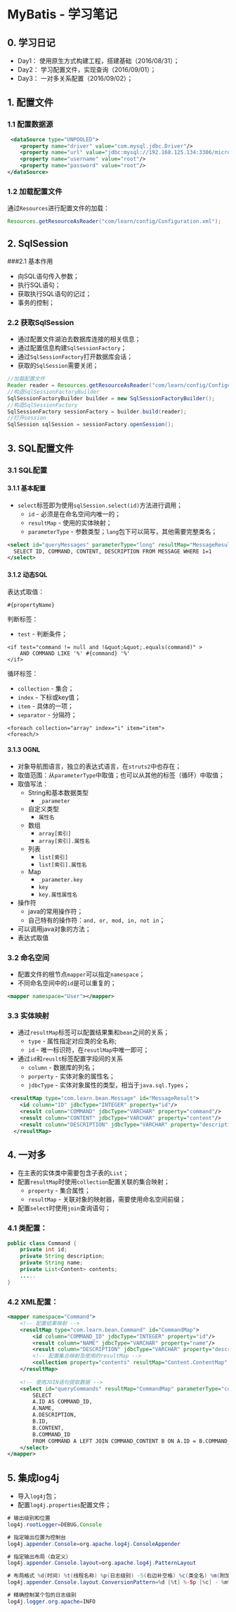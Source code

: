 # MyBatis - 学习笔记
## 0. 学习日记
- Day1： 使用原生方式构建工程，搭建基础（2016/08/31）；
- Day2： 学习配置文件，实现查询（2016/09/01）；
- Day3： 一对多关系配置（2016/09/02）；

##  1. 配置文件

### 1.1 配置数据源

``` xml
 <dataSource type="UNPOOLED">
    <property name="driver" value="com.mysql.jdbc.Driver"/>
    <property name="url" value="jdbc:mysql://192.168.125.134:3306/micro_message"/>
    <property name="username" value="root"/>
    <property name="password" value="root"/>
</dataSource>
```

### 1.2 加载配置文件
通过`Resources`进行配置文件的加载：
``` java
Resources.getResourceAsReader("com/learn/config/Configuration.xml");
```


## 2. SqlSession
###2.1 基本作用
- 向SQL语句传入参数；
- 执行SQL语句；
- 获取执行SQL语句的记过；
- 事务的控制；

### 2.2 获取SqlSession
- 通过配置文件湖泊去数据库连接的相关信息；
- 通过配置信息构建`SqlSessionFactory`；
- 通过`SqlSessionFactory`打开数据库会话；
- 获取的`SqlSession`需要关闭；

``` java
//加载配置文件
Reader reader = Resources.getResourceAsReader("com/learn/config/Configuration.xml");
//构造SqlSessionFactoryBuilder
SqlSessionFactoryBuilder builder = new SqlSessionFactoryBuilder();
//构造SqlSessionFactory
SqlSessionFactory sessionFactory = builder.build(reader);
//打开session
SqlSession sqlSession = sessionFactory.openSession();
```

## 3. SQL配置文件
### 3.1  SQL配置
#### 3.1.1 基本配置
- `select`标签即为使用`sqlSession.select(id)`方法进行调用；
	- `id` - 必须是在命名空间内唯一的；
	- `resultMap` - 使用的实体映射； 
	- `parameterType` - 参数类型；`lang`包下可以简写，其他需要完整类名；
``` xml
<select id="queryMessages" parameterType="long" resultMap="MessageResult">
  SELECT ID, COMMAND, CONTENT, DESCRIPTION FROM MESSAGE WHERE 1=1
</select>
```
#### 3.1.2 动态SQL

表达式取值：
``` 
#{propertyName}
```

判断标签：
- `test` - 判断条件；
```
<if test="command != null and !&quot;&quot;.equals(command)" >
    AND COMMAND LIKE '%' #{command} '%'
</if>
```

循环标签：
- `collection` - 集合；
- `index` - 下标或key值；
- `item` - 具体的一项；
- `separator` - 分隔符；
```
<foreach collection="array" index="i" item="item"> 
<foreach/>
```

#### 3.1.3 OGNL
- 对象导航图语言，独立的表达式语言，在`struts2`中也存在；
- 取值范围：从`parameterType`中取值；也可以从其他的标签（循环）中取值；
- 取值写法：
	- String和基本数据类型 
		- `_parameter`
	- 自定义类型 
		- `属性名`
	- 数组
		- `array[索引]`
		- `array[索引].属性名`
	- 列表
		- `list[索引]`
		- `list[索引].属性名`
	- Map
		- `_parameter.key`
		- `key`
		- `key.属性属性名`
- 操作符
	- java的常用操作符；
	- 自己特有的操作符：`and, or, mod, in, not in`；
- 可以调用java对象的方法；
- 表达式取值

### 3.2  命名空间
- 配置文件的根节点`mapper`可以指定`namespace`；
- 不同命名空间中的`id`是可以重复的；
``` xml
<mapper namespace="User"></mapper>
```

### 3.3  实体映射
- 通过`resultMap`标签可以配置结果集和`bean`之间的关系；
	- `type` - 属性指定对应类的全名称;
	- `id` - 唯一标识符，在`resutlMap`中唯一即可； 
- 通过`id`和`reuslt`标签配置字段间的关系
	- `column` - 数据库的列名；
	- `porperty` - 实体对象的属性名；
	- `jdbcType` - 实体对象属性的类型，相当于`java.sql.Types`；
``` xml
 <resultMap type="com.learn.bean.Message" id="MessageResult">
    <id column="ID" jdbcType="INTEGER" property="id"/>
    <result column="COMMAND" jdbcType="VARCHAR" property="command"/>
    <result column="CONTENT" jdbcType="VARCHAR" property="content"/>
    <result column="DESCRIPTION" jdbcType="VARCHAR" property="description"/>
  </resultMap>
```
## 4. 一对多
- 在主表的实体类中需要包含子表的`List`；
- 配置`resultMap`时使用`collection`配置关联的集合映射；
	- `property` - 集合属性；
	- `resultMap` - 关联对象的映射器，需要使用命名空间前缀；
- 配置`select`时使用`join`查询语句；

### 4.1 类配置：
``` java
public class Command {
    private int id;
    private String description;
    private String name;
    private List<Content> contents;
    .....
}
```

### 4.2 XML配置：
``` xml
<mapper namespace="Command">
	<!-- 配置结果映射 -->
    <resultMap type="com.learn.bean.Command" id="CommandMap">
        <id column="COMMAND_ID" jdbcType="INTEGER" property="id"/>
        <result column="NAME" jdbcType="VARCHAR" property="name"/>
        <result column="DESCRIPTION" jdbcType="VARCHAR" property="description"/>
        <!-- 配置集合映射及使用的resultMap -->
        <collection property="contents" resultMap="Content.ContentMap"  />
    </resultMap>
    
	<!-- 使用JOIN语句提取数据 -->
    <select id="queryCommands" resultMap="CommandMap" parameterType="com.learn.bean.Command">
        SELECT
        A.ID AS COMMAND_ID,
        A.NAME,
        A.DESCRIPTION,
        B.ID,
        B.CONTENT,
        B.COMMAND_ID
        FROM COMMAND A LEFT JOIN COMMAND_CONTENT B ON A.ID = B.COMMAND_ID
    </select>
</mapper>
```

## 5. 集成log4j
- 导入`log4j`包；
- 配置`log4j.properties`配置文件；
``` java
# 输出级别和位置
log4j.rootLogger=DEBUG,Console

# 指定输出位置为控制台
log4j.appender.Console=org.apache.log4j.ConsoleAppender

# 指定输出布局（自定义）
log4j.appender.Console.layout=org.apache.log4j.PatternLayout

# 布局格式 %d(时间) %t(线程名称) %p(日志级别) -5(右边补空格) %c(类全名) %m(附加信息) %n(换行)
log4j.appender.Console.layout.ConversionPattern=%d [%t] %-5p [%c] - %m%n

# 精确控制某个包的日志级别
log4j.logger.org.apache=INFO
```